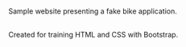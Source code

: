 #####
Sample website presenting a fake bike application.
##
Created for training HTML and CSS with Bootstrap.
